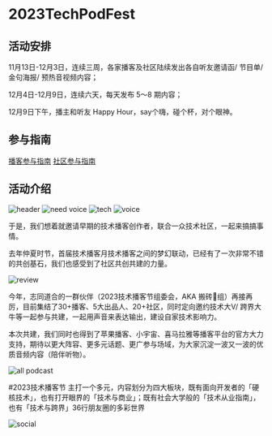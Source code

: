 # 2023TechPodFest

## 活动安排
11月13日-12月3日，连续三周，各家播客及社区陆续发出各自听友邀请函/ 节目单/ 金句海报/ 预热音视频内容；

12月4日-12月9日，连续六天，每天发布 5～8 期内容；

12月9日下午，播主和听友 Happy Hour，say个嗨，碰个杯，对个眼神。

## 参与指南

[播客参与指南](https://github.com/tech-podfest/2023TechPodFest/blob/main/Guide/Podcast%20Participation%20Guide.md)
[社区参与指南](https://github.com/tech-podfest/2023TechPodFest/blob/main/Guide/Community%20engagement%20guide.md)

## 活动介绍

![header](Images/header.png)
![need voice](Images/need_voice.png)
![tech](Images/tech.png)
![voice](Images/voice.png)

于是，我们想着就邀请早期的技术播客创作者，联合一众技术社区，一起来搞搞事情。

去年仲夏时节，首届技术播客月技术播客之间的梦幻联动，已经有了一次非常不错的共创基石，我们也感受到了社区共创共建的力量。

![review](Images/activity_2022_review.png)

今年，志同道合的一群伙伴（2023技术播客节组委会，AKA 搬砖🧱组）再接再厉，目前集结了30+播客、5大出品人、20+社区，同时定向邀约技术大V/ 跨界大牛等一起参与共建，一起用声音来表达输出，建设自家技术影响力。

本次共建，我们同时也得到了苹果播客、小宇宙、喜马拉雅等播客平台的官方大力支持，期待以更大阵容、更多元话题、更广参与场域，为大家沉淀一波又一波的优质音频内容（陪伴听物）。

![all podcast](Images/all_podcasts.png)

#2023技术播客节 主打一个多元，内容划分为四大板块，既有面向开发者的「硬核技术」，也有打开眼界的「技术与商业」；既有社会大学般的「技术从业指南」，也有「技术与跨界」36行朋友圈的多彩世界

![social](Images/social.jpeg)
